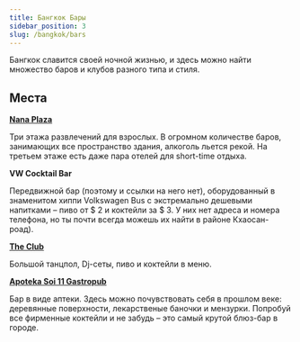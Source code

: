 ```yaml
---
title: Бангкок Бары
sidebar_position: 3
slug: /bangkok/bars
---
```


Бангкок славится своей ночной жизнью, и здесь можно найти множество баров и клубов разного типа и стиля. 

## Места

[**Nana Plaza**](https://goo.gl/maps/pHDgfqRLE41Sv4ok7)

Три этажа развлечений для взрослых. В огромном количестве баров, занимающих все пространство здания, алкоголь льется рекой. На третьем этаже есть даже пара отелей для short-time отдыха.

**VW Cocktail Bar**

Передвижной бар (поэтому и ссылки на него нет), оборудованный в знаменитом хиппи Volkswagen Bus с экстремально дешевыми напитками – пиво от $ 2 и коктейли за $ 3. У них нет адреса и номера телефона, но ты почти всегда можешь их найти в районе Кхаосан-роад).

[**The Club**](https://goo.gl/maps/Gr9wYTgFkZn2YgyC9)

Большой танцпол, Dj-сеты, пиво и коктейли в меню.

[​​​​​​**​Apoteka Soi 11 Gastropub**](https://goo.gl/maps/2tvotix7aw9bNRt97)

Бар в виде аптеки. Здесь можно почувствовать себя в прошлом веке: деревянные поверхности, лекарственые баночки и мензурки. Попробуй все фирменные коктейли и не забудь – это самый крутой блюз-бар в городе.
